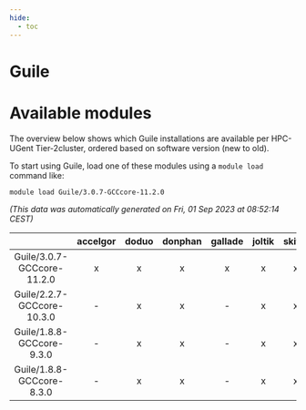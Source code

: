```yaml
---
hide:
  - toc
---
```


Guile
=====

# Available modules


The overview below shows which Guile installations are available per HPC-UGent Tier-2cluster, ordered based on software version (new to old).

To start using Guile, load one of these modules using a `module load` command like:

```shell
module load Guile/3.0.7-GCCcore-11.2.0
```

*(This data was automatically generated on Fri, 01 Sep 2023 at 08:52:14 CEST)*  

| |accelgor|doduo|donphan|gallade|joltik|skitty|swalot|victini|
| :---: | :---: | :---: | :---: | :---: | :---: | :---: | :---: | :---: |
|Guile/3.0.7-GCCcore-11.2.0|x|x|x|x|x|x|x|x|
|Guile/2.2.7-GCCcore-10.3.0|-|x|x|-|x|x|x|x|
|Guile/1.8.8-GCCcore-9.3.0|-|x|x|-|x|x|x|x|
|Guile/1.8.8-GCCcore-8.3.0|-|x|x|-|x|x|-|x|
